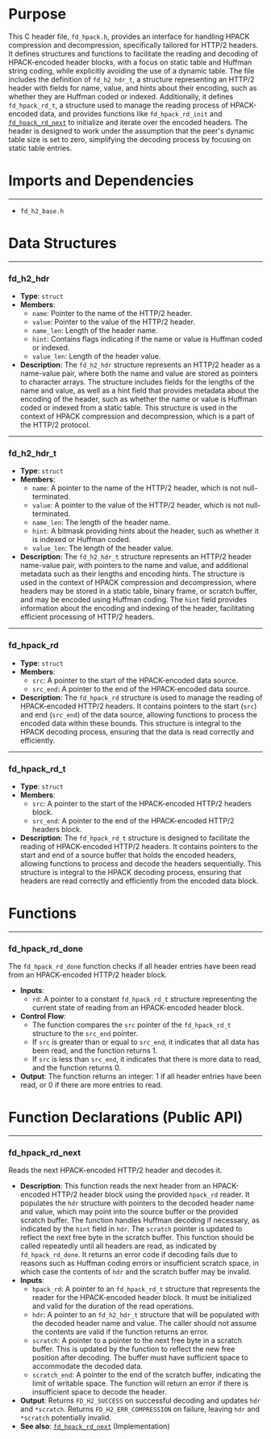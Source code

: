 # Purpose
This C header file, `fd_hpack.h`, provides an interface for handling HPACK compression and decompression, specifically tailored for HTTP/2 headers. It defines structures and functions to facilitate the reading and decoding of HPACK-encoded header blocks, with a focus on static table and Huffman string coding, while explicitly avoiding the use of a dynamic table. The file includes the definition of `fd_h2_hdr_t`, a structure representing an HTTP/2 header with fields for name, value, and hints about their encoding, such as whether they are Huffman coded or indexed. Additionally, it defines `fd_hpack_rd_t`, a structure used to manage the reading process of HPACK-encoded data, and provides functions like `fd_hpack_rd_init` and [`fd_hpack_rd_next`](#fd_hpack_rd_next) to initialize and iterate over the encoded headers. The header is designed to work under the assumption that the peer's dynamic table size is set to zero, simplifying the decoding process by focusing on static table entries.
# Imports and Dependencies

---
- `fd_h2_base.h`


# Data Structures

---
### fd\_h2\_hdr
- **Type**: `struct`
- **Members**:
    - `name`: Pointer to the name of the HTTP/2 header.
    - `value`: Pointer to the value of the HTTP/2 header.
    - `name_len`: Length of the header name.
    - `hint`: Contains flags indicating if the name or value is Huffman coded or indexed.
    - `value_len`: Length of the header value.
- **Description**: The `fd_h2_hdr` structure represents an HTTP/2 header as a name-value pair, where both the name and value are stored as pointers to character arrays. The structure includes fields for the lengths of the name and value, as well as a hint field that provides metadata about the encoding of the header, such as whether the name or value is Huffman coded or indexed from a static table. This structure is used in the context of HPACK compression and decompression, which is a part of the HTTP/2 protocol.


---
### fd\_h2\_hdr\_t
- **Type**: `struct`
- **Members**:
    - `name`: A pointer to the name of the HTTP/2 header, which is not null-terminated.
    - `value`: A pointer to the value of the HTTP/2 header, which is not null-terminated.
    - `name_len`: The length of the header name.
    - `hint`: A bitmask providing hints about the header, such as whether it is indexed or Huffman coded.
    - `value_len`: The length of the header value.
- **Description**: The `fd_h2_hdr_t` structure represents an HTTP/2 header name-value pair, with pointers to the name and value, and additional metadata such as their lengths and encoding hints. The structure is used in the context of HPACK compression and decompression, where headers may be stored in a static table, binary frame, or scratch buffer, and may be encoded using Huffman coding. The `hint` field provides information about the encoding and indexing of the header, facilitating efficient processing of HTTP/2 headers.


---
### fd\_hpack\_rd
- **Type**: `struct`
- **Members**:
    - `src`: A pointer to the start of the HPACK-encoded data source.
    - `src_end`: A pointer to the end of the HPACK-encoded data source.
- **Description**: The `fd_hpack_rd` structure is used to manage the reading of HPACK-encoded HTTP/2 headers. It contains pointers to the start (`src`) and end (`src_end`) of the data source, allowing functions to process the encoded data within these bounds. This structure is integral to the HPACK decoding process, ensuring that the data is read correctly and efficiently.


---
### fd\_hpack\_rd\_t
- **Type**: `struct`
- **Members**:
    - `src`: A pointer to the start of the HPACK-encoded HTTP/2 headers block.
    - `src_end`: A pointer to the end of the HPACK-encoded HTTP/2 headers block.
- **Description**: The `fd_hpack_rd_t` structure is designed to facilitate the reading of HPACK-encoded HTTP/2 headers. It contains pointers to the start and end of a source buffer that holds the encoded headers, allowing functions to process and decode the headers sequentially. This structure is integral to the HPACK decoding process, ensuring that headers are read correctly and efficiently from the encoded data block.


# Functions

---
### fd\_hpack\_rd\_done<!-- {{#callable:fd_hpack_rd_done}} -->
The `fd_hpack_rd_done` function checks if all header entries have been read from an HPACK-encoded HTTP/2 header block.
- **Inputs**:
    - `rd`: A pointer to a constant `fd_hpack_rd_t` structure representing the current state of reading from an HPACK-encoded header block.
- **Control Flow**:
    - The function compares the `src` pointer of the `fd_hpack_rd_t` structure to the `src_end` pointer.
    - If `src` is greater than or equal to `src_end`, it indicates that all data has been read, and the function returns 1.
    - If `src` is less than `src_end`, it indicates that there is more data to read, and the function returns 0.
- **Output**: The function returns an integer: 1 if all header entries have been read, or 0 if there are more entries to read.


# Function Declarations (Public API)

---
### fd\_hpack\_rd\_next<!-- {{#callable_declaration:fd_hpack_rd_next}} -->
Reads the next HPACK-encoded HTTP/2 header and decodes it.
- **Description**: This function reads the next header from an HPACK-encoded HTTP/2 header block using the provided `hpack_rd` reader. It populates the `hdr` structure with pointers to the decoded header name and value, which may point into the source buffer or the provided scratch buffer. The function handles Huffman decoding if necessary, as indicated by the `hint` field in `hdr`. The `scratch` pointer is updated to reflect the next free byte in the scratch buffer. This function should be called repeatedly until all headers are read, as indicated by `fd_hpack_rd_done`. It returns an error code if decoding fails due to reasons such as Huffman coding errors or insufficient scratch space, in which case the contents of `hdr` and the scratch buffer may be invalid.
- **Inputs**:
    - `hpack_rd`: A pointer to an `fd_hpack_rd_t` structure that represents the reader for the HPACK-encoded header block. It must be initialized and valid for the duration of the read operations.
    - `hdr`: A pointer to an `fd_h2_hdr_t` structure that will be populated with the decoded header name and value. The caller should not assume the contents are valid if the function returns an error.
    - `scratch`: A pointer to a pointer to the next free byte in a scratch buffer. This is updated by the function to reflect the new free position after decoding. The buffer must have sufficient space to accommodate the decoded data.
    - `scratch_end`: A pointer to the end of the scratch buffer, indicating the limit of writable space. The function will return an error if there is insufficient space to decode the header.
- **Output**: Returns `FD_H2_SUCCESS` on successful decoding and updates `hdr` and `*scratch`. Returns `FD_H2_ERR_COMPRESSION` on failure, leaving `hdr` and `*scratch` potentially invalid.
- **See also**: [`fd_hpack_rd_next`](fd_hpack.c.driver.md#fd_hpack_rd_next)  (Implementation)


